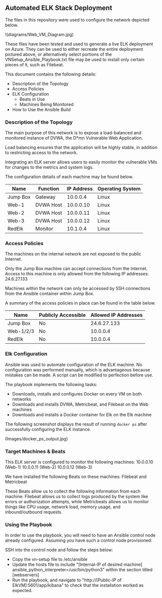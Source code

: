 ## Automated ELK Stack Deployment

The files in this repository were used to configure the network depicted below.

!(diagrams/Web_VM_Diagram.jpg)

These files have been tested and used to generate a live ELK deployment on Azure. They can be used to either recreate the entire deployment pictured above, or alternatively select portions of the VNSetup_Ansible_Playbook.txt file may be used to install only certain pieces of it, such as Filebeat.

This document contains the following details:
- Description of the Topology
- Access Policies
- ELK Configuration
  - Beats in Use
  - Machines Being Monitored
- How to Use the Ansible Build


### Description of the Topology

The main purpose of this network is to expose a load-balanced and monitored instance of DVWA, the D*mn Vulnerable Web Application.

Load balancing ensures that the application will be highly stable, in addition to restricting access to the network.

Integrating an ELK server allows users to easily monitor the vulnerable VMs for changes to the metrics and system logs.

The configuration details of each machine may be found below.


| Name     | Function | IP Address | Operating System |
|----------|----------|------------|------------------|
| Jump Box | Gateway  | 10.0.0.4   | Linux            |
| Web-1    | DVWA Host| 10.0.0.10  | Linux            |
| Web-2    | DVWA Host| 10.0.0.11  | Linux            |
| Web-3    | DVWA Host| 10.0.0.12  | Linux            |
| RedElk   | Monitor  | 10.1.0.4   | Linux            |
### Access Policies

The machines on the internal network are not exposed to the public Internet. 

Only the Jump Box machine can accept connections from the Internet. Access to this machine is only allowed from the following IP addresses:
24.6.27.133

Machines within the network can only be accessed by SSH connections from the Ansible container within Jump Box.

A summary of the access policies in place can be found in the table below.

| Name     | Publicly Accessible | Allowed IP Addresses |
|----------|---------------------|----------------------|
| Jump Box | No                  | 24.6.27.133          |
| Web-1/2/3| No                  | 10.0.0.4             |
| RedElk   | No                  | 10.0.0.4             |

### Elk Configuration

Ansible was used to automate configuration of the ELK machine. No configuration was performed manually, which is advantageous because mistakes can be made. A script can be modified to perfection before use.

The playbook implements the following tasks:
- Downloads, installs and configures Docker on every VM on both networks
- Downloads and installs DVWA, Metricbeat, and Filebeat on the Web machines
- Downloads and installs a Docker container for Elk on the Elk machine

The following screenshot displays the result of running `docker ps` after successfully configuring the ELK instance.

(Images/docker_ps_output.jpg)

### Target Machines & Beats
This ELK server is configured to monitor the following machines:
10.0.0.10 (Web-1)
10.0.0.11 (Web-2)
10.0.0.12 (Web-3)

We have installed the following Beats on these machines:
Filebeat and Metricbeat

These Beats allow us to collect the following information from each machine:
Filebeat allows us to collect logs produced by the system like errors or authorization attempts, while Metricbeats allows us to monitor things like CPU usage, network load, memory usage, and inbound/outbound requests.

### Using the Playbook
In order to use the playbook, you will need to have an Ansible control node already configured. Assuming you have such a control node provisioned: 

SSH into the control node and follow the steps below:
- Copy the vn-setup file to /etc/ansible
- Update the hosts file to include "[Internal-IP of desired machine] ansible_python_interpreter=/usr/bin/python3" within the section titled [webservers]
- Run the playbook, and navigate to "http://[Public-IP of ElkVM]:5601/app/kibana" to check that the installation worked as expected.
